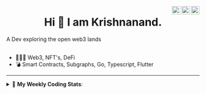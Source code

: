 <a href="https://twitter.com/incrypto32" target="_blank" rel="nofollow"><img align="right" alt="Pratik's Twitter" width="22px" src="https://cdn.jsdelivr.net/npm/simple-icons@v3/icons/twitter.svg" /></a><a href="https://www.linkedin.com/in/incrypto32" target="_blank" rel="nofollow"><img align="right" alt="Pratik's Linkdein" width="22px" src="https://cdn.jsdelivr.net/npm/simple-icons@v3/icons/linkedin.svg" /></a><a href="https://www.instagram.com/incrypto32" target="_blank" rel="nofollow"><img align="right" alt="Insta" width="22px" src="https://cdn.jsdelivr.net/npm/simple-icons@v3/icons/instagram.svg" /></a>

<center><h1> Hi 👋 I am Krishnanand. </h1></center>
A Dev exploring the open web3 lands

 <br /> 
 <br /> 

 
- 👨🏽‍💻  Web3, NFT's, DeFi
- 💣  Smart Contracts, Subgraphs, Go, Typescript, Flutter
<!-- - 🌐 Visit my [porfolio website](https://incrypt32.github.io/) for complete background and contact. -->


---


<details> 
 <summary>🤖 <b>My Weekly Coding Stats</b>: </summary>
<br>

<!--START_SECTION:waka-->

```text
TypeScript   2 hrs 32 mins   ████████████▒░░░░░░░░░░░░   48.80 %
Rust         1 hr 35 mins    ███████▓░░░░░░░░░░░░░░░░░   30.52 %
JavaScript   37 mins         ███░░░░░░░░░░░░░░░░░░░░░░   11.93 %
JSON         15 mins         █▒░░░░░░░░░░░░░░░░░░░░░░░   04.94 %
CSS          3 mins          ▒░░░░░░░░░░░░░░░░░░░░░░░░   01.23 %
YAML         3 mins          ▒░░░░░░░░░░░░░░░░░░░░░░░░   01.12 %
```

<!--END_SECTION:waka-->

</details>


